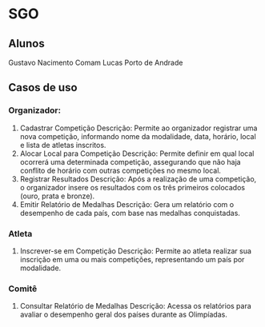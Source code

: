 # SGO

## Alunos
Gustavo Nacimento Comam
Lucas Porto de Andrade

## Casos de uso
### Organizador:
1.	Cadastrar Competição
Descrição: Permite ao organizador registrar uma nova competição, informando nome da modalidade, data, horário, local e lista de atletas inscritos.
2.	Alocar Local para Competição
Descrição: Permite definir em qual local ocorrerá uma determinada competição, assegurando que não haja conflito de horário com outras competições no mesmo local.
3.	Registrar Resultados
Descrição: Após a realização de uma competição, o organizador insere os resultados com os três primeiros colocados (ouro, prata e bronze).
4.	Emitir Relatório de Medalhas
Descrição: Gera um relatório com o desempenho de cada país, com base nas medalhas conquistadas.

### Atleta
1.	Inscrever-se em Competição
Descrição: Permite ao atleta realizar sua inscrição em uma ou mais competições, representando um país por modalidade.
### Comitê
1.	Consultar Relatório de Medalhas
Descrição: Acessa os relatórios para avaliar o desempenho geral dos países durante as Olimpíadas.




